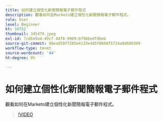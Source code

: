 ```yaml
---
title: 如何建立個性化新聞簡報電子郵件程式
description: 觀看如何在Marketo建立個性化新聞簡報電子郵件程式。
role: User
level: Beginner
kt: 10752
thumbnail: 345470.jpeg
exl-id: 7cd6e9a4-49cf-44f8-9909-bf9bbedfdbeb
source-git-commit: 98ead59ff285e4133e4d5f0668f5724a9d680309
workflow-type: tm+mt
source-wordcount: '44'
ht-degree: 0%

---
```


# 如何建立個性化新聞簡報電子郵件程式

觀看如何在Marketo建立個性化新聞簡報電子郵件程式。

>[!VIDEO](https://video.tv.adobe.com/v/345470/?quality=12&learn=on)

